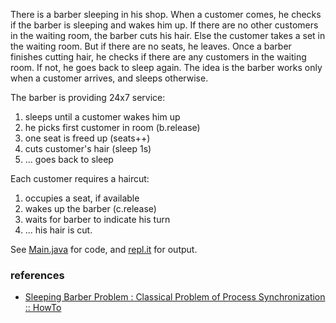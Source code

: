 There is a barber sleeping in his shop. When a customer comes, he checks if the barber is sleeping and wakes him up. If there are no other customers in the waiting room, the barber cuts his hair. Else the customer takes a set in the waiting room. But if there are no seats, he leaves. Once a barber finishes cutting hair, he checks if there are any customers in the waiting room. If not, he goes back to sleep again. The idea is the barber works only when a customer arrives, and sleeps otherwise.


The barber is providing 24x7 service:

1. sleeps until a customer wakes him up
2. he picks first customer in room (b.release)
3. one seat is freed up (seats++)
4. cuts customer's hair (sleep 1s)
5. ... goes back to sleep

Each customer requires a haircut:

1. occupies a seat, if available
2. wakes up the barber (c.release)
3. waits for barber to indicate his turn
4. ... his hair is cut.


See [Main.java] for code, and [repl.it] for output.

[Main.java]: https://repl.it/@wolfram77/sleeping-barber-problem#Main.java
[repl.it]: https://sleeping-barber-problem.wolfram77.repl.run


### references

- [Sleeping Barber Problem : Classical Problem of Process Synchronization :: HowTo](https://www.youtube.com/watch?v=OvJFpsN5czg)
